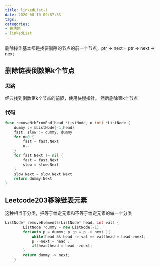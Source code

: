 ```yaml
---
title: linkedList-1
date: 2020-08-10 09:57:33
tags:
categories:
- 算法题
- linkedList
---
```


删除操作基本都是找要删除的节点的前一个节点，ptr -> next = ptr -> next -> next


## 删除链表倒数第k个节点

### 思路

经典找到倒数第k个节点的前驱，使用快慢指针。  然后删除第k个节点

### 代码

```go
func removeNthFromEnd(head *ListNode, n int) *ListNode {
    dummy := &ListNode{-1,head}
    fast, slow := dummy, dummy
    for n>0 {
        fast = fast.Next
        n--
    }
    for fast.Next != nil {
        fast = fast.Next
        slow = slow.Next
    }
    slow.Next = slow.Next.Next
    return dummy.Next
}
```



## Leetcode203移除链表元素

这种相当于分类，把等于给定元素和不等于给定元素的做一个分类

```cpp
ListNode* removeElements(ListNode* head, int val) {
        ListNode *dummy = new ListNode(-1);
        for(auto p = dummy; p ;p = p -> next ){
            while(head && head -> val == val)head = head->next;
            p ->next = head ;
            if(head)head = head ->next;
        }
        return dummy -> next;
    }
```